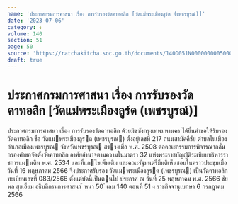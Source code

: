 ```yaml
---
name: 'ประกาศกรมการศาสนา เรื่อง การรับรองวัดคาทอลิก [วัดแม่พระเมืองลูร์ด (เพชรบูรณ์)]'
date: '2023-07-06'
category: ง
volume: 140
section: 51
page: 50
source: 'https://ratchakitcha.soc.go.th/documents/140D051N0000000005000.pdf'
draft: true
---
```


# ประกาศกรมการศาสนา เรื่อง การรับรองวัดคาทอลิก [วัดแม่พระเมืองลูร์ด (เพชรบูรณ์)]

ประกาศกรมการศาสนา เรื่อง การรับรองวัดคาทอลิก ด้วยมิซซังกรุงเทพมหานคร ได้ยื่นคําขอให้รับรองวัดคาทอลิก ชื่อ วัดแมพระเมืองลูรด (เพชรบูรณ) ตั้งอยู่เลขที่ 217 ถนนสามัคคีชัย ตําบลในเมือง อําเภอเมืองเพชรบูรณ จังหวัดเพชรบูรณ สรางเมื่อ พ.ศ. 2508 ต่อคณะกรรมการพิจารณากลั่นกรองคําขอจัดตั้งวัดคาทอลิก อาศัยอํานาจตามความในมาตรา 32 แห่งพระราชบัญญัติระเบียบบริหารราชการแผนดิน พ.ศ. 2534 และที่แกไขเพิ่มเติม และคณะรัฐมนตรีมีมติเห็นชอบในคราวประชุมเมื่อวันที่ 16 พฤษภาคม 2566 จึงประกาศรับรอง วัดแมพระเมืองลูรด (เพชรบูรณ) เป็นวัดคาทอลิก ทะเบียนเลขที่ 083/2566 ตั้งแต่บัดนี้เป็นตนไป ประกาศ ณ วันที่ 25 พฤษภาคม พ.ศ. 2566 ชัยพล สุขเอี่ยม อธิบดีกรมการศาสนา ้ หนา 50 ่ เลม 140 ตอนที่ 51 ง ราชกิจจานุเบกษา 6 กรกฎาคม 2566
